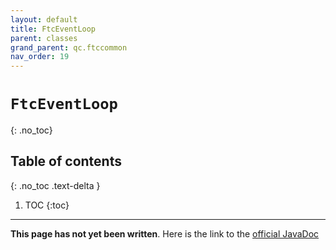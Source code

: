 ```yaml
---
layout: default
title: FtcEventLoop
parent: classes
grand_parent: qc.ftccommon
nav_order: 19
---
```

# `FtcEventLoop`
{: .no_toc}

## Table of contents
{: .no_toc .text-delta }

1. TOC
{:toc}
---
**This page has not yet been written**. Here is the link to the [official JavaDoc](https://ftctechnh.github.io/ftc_app/doc/javadoc/com/qualcomm/ftccommon/FtcEventLoop.html)
        
